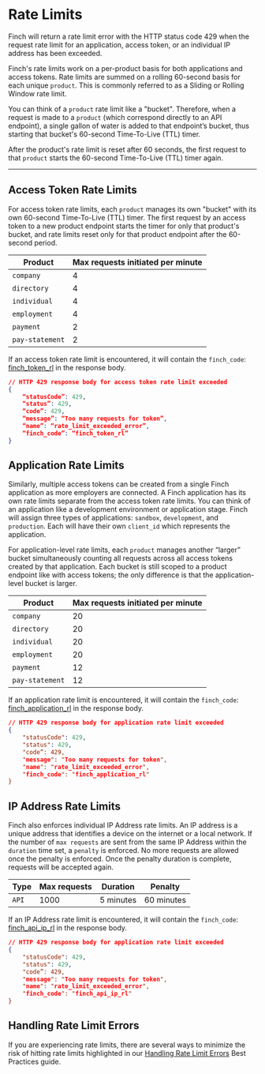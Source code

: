 # Rate Limits

Finch will return a rate limit error with the HTTP status code 429 when the request rate limit for an application, access token, or an individual IP address has been exceeded.  

Finch's rate limits work on a per-product basis for both applications and access tokens. Rate limits are summed on a rolling 60-second basis for each unique `product`. This is commonly referred to as a Sliding or Rolling Window rate limit.

You can think of a `product` rate limit like a "bucket". Therefore, when a request is made to a `product` (which correspond directly to an API endpoint), a single gallon of water is added to that endpoint’s bucket, thus starting that bucket's 60-second Time-To-Live (TTL) timer.

After the product's rate limit is reset after 60 seconds, the first request to that `product` starts the 60-second Time-To-Live (TTL) timer again.

***

## Access Token Rate Limits

For access token rate limits, each `product` manages its own "bucket" with its own 60-second Time-To-Live (TTL) timer. The first request by an access token to a new product endpoint starts the timer for only that product's bucket, and rate limits reset only for that product endpoint after the 60-second period.

Product | Max requests initiated per minute
-------|-------------
`company` | 4
`directory` | 4
`individual` | 4
`employment` | 4
`payment` | 2
`pay-statement` | 2

If an access token rate limit is encountered, it will contain the `finch_code`: [finch_token_rl](/docs/Development-Guides/Errors/Error-Types.md#error-types-1) in the response body.

```json
// HTTP 429 response body for access token rate limit exceeded
{
    “statusCode”: 429,
    “status”: 429,
    “code”: 429,
    “message”: “Too many requests for token”,
    “name”: “rate_limit_exceeded_error”,
    “finch_code”: “finch_token_rl”
}
```

## Application Rate Limits

Similarly, multiple access tokens can be created from a single Finch application as more employers are connected. A Finch application has its own rate limits separate from the access token rate limits. You can think of an application like a development environment or application stage. Finch will assign three types of applications: `sandbox`, `development`, and `production`. Each will have their own `client_id` which represents the application.

For application-level rate limits, each `product` manages another “larger” bucket simultaneously counting all requests across all access tokens created by that application. Each bucket is still scoped to a product endpoint like with access tokens; the only difference is that the application-level bucket is larger.

Product | Max requests initiated per minute
-------|-------------
`company` | 20
`directory` | 20
`individual` | 20
`employment` | 20
`payment` | 12
`pay-statement` | 12

If an application rate limit is encountered, it will contain the `finch_code`: [finch_application_rl](/docs/Development-Guides/Errors/Error-Types.md#error-types-1) in the response body.

```json
// HTTP 429 response body for application rate limit exceeded
{
    "statusCode": 429,
    "status": 429,
    "code”: 429,
    "message": "Too many requests for token",
    "name": "rate_limit_exceeded_error",
    "finch_code": "finch_application_rl"
}
```

## IP Address Rate Limits

Finch also enforces individual IP Address rate limits. An IP address is a unique address that identifies a device on the internet or a local network. If the number of `max requests` are sent from the same IP Address within the `duration` time set, a `penalty` is enforced. No more requests are allowed once the penalty is enforced. Once the penalty duration is complete, requests will be accepted again.

Type | Max requests | Duration | Penalty
-------|-------------|-------|-------------
`API` | 1000 | 5 minutes | 60 minutes

If an IP Address rate limit is encountered, it will contain the `finch_code`: [finch_api_ip_rl](/docs/Development-Guides/Errors/Error-Types.md#error-types-1) in the response body.

```json
// HTTP 429 response body for application rate limit exceeded
{
    "statusCode": 429,
    "status": 429,
    "code”: 429,
    "message": "Too many requests for token",
    "name": "rate_limit_exceeded_error",
    "finch_code": "finch_api_ip_rl"
}
```

## Handling Rate Limit Errors

If you are experiencing rate limits, there are several ways to minimize the risk of hitting rate limits highlighted in our [Handling Rate Limit Errors](/docs/Best-Practices/Handling-Rate-Limit-Errors.md) Best Practices guide.
